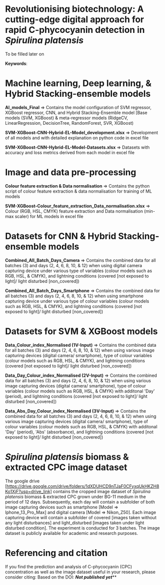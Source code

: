 # Revolutionising biotechnology: A cutting-edge digital approach for rapid C-phycocyanin detection in _Spirulina platensis_

To be filled later on

**Keywords**: 

# Machine learning, Deep learning, & Hybrid Stacking-ensemble models

**AI_models_Final** => Contains the model configuration of SVM regressor, XGBoost regressor, CNN, and Hybrid Stacking-Ensemble model [Base models (SVM, XGBoost) & meta-regressor models (RidgeCV, LinearRegression, DecisionTree, RandomForest, SVR, XGBoost)

**SVM-XGBoost-CNN-Hybrid-EL-Model_development.xlsx** => Development of all models and with detailed explanation on python code in excel file

**SVM-XGBoost-CNN-Hybrid-EL-Model-Datasets.xlsx** => Datasets with accuracy and loss metrics derived from each model in excel file

# Image and data pre-processing

**Colour feature extraction & Data normalisation** =>  Contains the python script of colour feature extraction & data normalisation for training of ML models

**SVM-XGBoost-Colour_feature_extraction_Data_normalisation.xlsx** => Colour (RGB, HSL, CMYK) feature extraction and Data normalisation (min-max scaler) for ML models in excel file

# Datasets for CNN & Hybrid Stacking-ensemble models

**Combined_All_Batch_Days_Camera** => Contains the combined data for all batches (3) and days (2, 4, 6, 8, 10, & 12) when using digital camera capturing device under various type of variables (colour models such as RGB, HSL, & CMYK), and lightning conditions (covered [not exposed to light]/ light disturbed [non_covered])

**Combined_All_Batch_Days_Smartphone** => Contains the combined data for all batches (3) and days (2, 4, 6, 8, 10, & 12) when using smartphone capturing device under various type of colour variables (colour models such as RGB, HSL, & CMYK), and lightning conditions (covered [not exposed to light]/ light disturbed [non_covered])

# Datasets for SVM & XGBoost models

**Data_Colour_index_Normalised (1V-Input)** => Contains the combined data for all batches (3) and days (2, 4, 6, 8, 10, & 12) when using various image capturing devices (digital camera/ smartphone), type of colour variables (colour models such as RGB, HSL, & CMYK), and lightning conditions (covered [not exposed to light]/ light disturbed [non_covered])

**Data_Day_Colour_index_Normalised (2V-Input)** => Contains the combined data for all batches (3) and days (2, 4, 6, 8, 10, & 12) when using various image capturing devices (digital camera/ smartphone), type of colour variables (colour models such as RGB, HSL, & CMYK) with additonal 'Day' (period), and lightning conditions (covered [not exposed to light]/ light disturbed [non_covered])

**Data_Abs_Day_Colour_index_Normalised (3V-Input)** => Contains the combined data for all batches (3) and days (2, 4, 6, 8, 10, & 12) when using various image capturing devices (digital camera/ smartphone), type of colour variables (colour models such as RGB, HSL, & CMYK) with additonal 'Day' (period),  'Abs' (absorbance), and lightning conditions (covered [not exposed to light]/ light disturbed [non_covered])

# _Spirulina platensis_ biomass & extracted CPC image dataset
The google drive [https://drive.google.com/drive/folders/1dXDUHCD9nTJaF0CFyxqUkHKZH8Ko1XjF?usp=drive_link] contains the cropped image dataset of _Spirulina platensis_ biomass & extracted CPC grown under BG-11 medium in the period of 12 days. Subsequently, each day will contain a subfolder of both image capturing devices such as smartphone [Model => Iphone_13_Pro_Max] and digital camera [Model => Nikon_Z50]. Each image capturing device will contain a subfolder of covered [images taken without any light disturbances] and light_disturbed [images taken under light disturbed condition]. The experiment is conducted for 3 batches. The image dataset is publicly available for academic and research purposes.

# Referencing and citation
If you find the prediction and analysis of C-phycocyanin (CPC) concentration as well as the image dataset useful in your research, please consider citing: Based on the DOI: *********Not published yet***********
